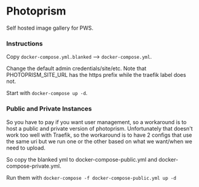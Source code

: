 # Photoprism

Self hosted image gallery for PWS. 

### Instructions

Copy `docker-compose.yml.blanked` --> `docker-compose.yml`.

Change the default admin credentials/site/etc. 
Note that PHOTOPRISM_SITE_URL has the https prefix while the traefik label does not.

Start with `docker-compose up -d`.

### Public and Private Instances

So you have to pay if you want user management, so a workaround is to host a public and private version of photoprism. Unfortunately that doesn't work too well with Traefik, so the workaround is to have 2 configs that use the same uri but we run one or the other based on what we want/when we need to upload.

So copy the blanked yml to docker-compose-public.yml and docker-compose-private.yml. 

Run them with `docker-compose -f docker-compose-public.yml up -d`
